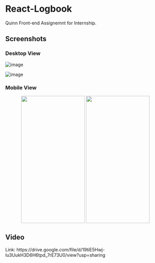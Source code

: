 # React-Logbook
Quinn Front-end Assignemnt for Internship.

## Screenshots

### Desktop View
![image](https://user-images.githubusercontent.com/57860123/117632246-a8341e80-b19a-11eb-97ba-e19440b7cd4e.png)

![image](https://user-images.githubusercontent.com/57860123/117632831-17117780-b19b-11eb-97ad-d2f2a1b37126.png)

### Mobile View
<p align="center"> 
<img src="https://user-images.githubusercontent.com/57860123/117633321-91da9280-b19b-11eb-9239-2dcf8ee25272.jpg" width="200" height="400">      
<img src="https://user-images.githubusercontent.com/57860123/117633373-9dc65480-b19b-11eb-9b6e-137ad704eb37.jpg" width="200" height="400">
  </p>

<h2>Video</h2>
Link: https://drive.google.com/file/d/19tiE5Hwj-Iu3UukH3D6H6tpd_7rE73U0/view?usp=sharing
